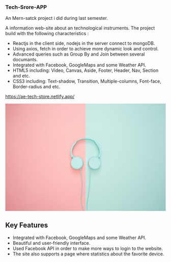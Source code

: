 
### Tech-Srore-APP

An Mern-satck project i did during last semester.

A information web-site about an technological instruments.
The project build with the following characteristics :
- Reactjs in the client side, nodejs in the server connect to mongoDB.
- Using axios, fetch in order to achieve more dynamic look and control.
- Advanced queries such as Group By and Join between several documants.
- Integrated with Facebook, GoogleMaps and some Weather API.
- HTML5 including: Video, Canvas, Aside, Footer, Header, Nav, Section and etc.
- CSS3 including: Text-shadow, Transition, Multiple-columns, Font-face, Border-radius and etc.

https://ae-tech-store.netlify.app/

![](src/images/aboutBcg.jpeg)

## Key Features 
- Integrated with Facebook, GoogleMaps and some Weather API.
- Beautiful and user-friendly interface.
- Used Facebook API in order to make more ways to login to the website.
- The site also supports a page where statistics about the favorite device. 
    
